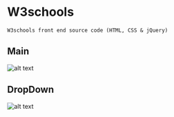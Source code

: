 # W3schools
```
W3schools front end source code (HTML, CSS & jQuery)
```

## Main 

![alt text](https://i.imgur.com/GBMOIej.png)


## DropDown
 
 ![alt text](https://i.imgur.com/PppMiDt.png)
